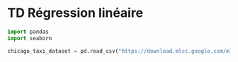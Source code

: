 # TD Régression linéaire

```python
import pandas
import seaborn
```


```python
chicago_taxi_dataset = pd.read_csv("https://download.mlcc.google.com/mledu-datasets/chicago_taxi_train.csv")
```
